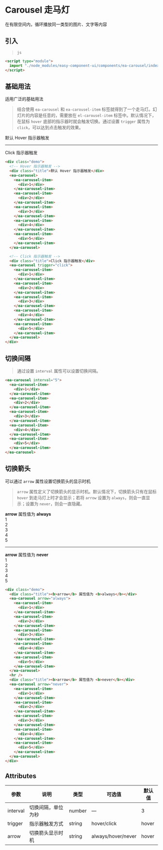 <script setup>
import { onMounted } from 'vue'

onMounted(() => {
    import('../index.js')
    import('./index.scss')
})
</script>

# Carousel 走马灯

在有限空间内，循环播放同一类型的图片、文字等内容

## 引入

> `js`

```html
<script type="module">
  import "./node_modules/easy-component-ui/components/ea-carousel/index.js";
</script>
```

## 基础用法

适用广泛的基础用法

> 结合使用 `ea-carousel` 和 `ea-carousel-item` 标签就得到了一个走马灯。幻灯片的内容是任意的，需要放在 `el-carousel-item` 标签中。默认情况下，在鼠标 `hover` 底部的指示器时就会触发切换。通过设置 `trigger` 属性为 `click`，可以达到点击触发的效果。

<div class="demo">
    <div class="title">默认 Hover 指示器触发</div>
    <ea-carousel>
        <template v-for="i in 5" :key="i">
            <ea-carousel-item>
                <div>{{i}}</div>
            </ea-carousel-item>
        </template>
    </ea-carousel>
    <hr/>
    <div class="title">Click 指示器触发</div>
    <ea-carousel trigger="click">
        <template v-for="i in 5" :key="i">
            <ea-carousel-item>
                <div>{{i}}</div>
            </ea-carousel-item>
        </template>
    </ea-carousel>
</div>

```html
<div class="demo">
  <!-- Hover 指示器触发 -->
  <div class="title">默认 Hover 指示器触发</div>
  <ea-carousel>
    <ea-carousel-item>
      <div>1</div>
    </ea-carousel-item>
    <ea-carousel-item>
      <div>2</div>
    </ea-carousel-item>
    <ea-carousel-item>
      <div>3</div>
    </ea-carousel-item>
    <ea-carousel-item>
      <div>4</div>
    </ea-carousel-item>
    <ea-carousel-item>
      <div>5</div>
    </ea-carousel-item>
  </ea-carousel>

  <!-- Click 指示器触发 -->
  <div class="title">Click 指示器触发</div>
  <ea-carousel trigger="click">
    <ea-carousel-item>
      <div>1</div>
    </ea-carousel-item>
    <ea-carousel-item>
      <div>2</div>
    </ea-carousel-item>
    <ea-carousel-item>
      <div>3</div>
    </ea-carousel-item>
    <ea-carousel-item>
      <div>4</div>
    </ea-carousel-item>
    <ea-carousel-item>
      <div>5</div>
    </ea-carousel-item>
  </ea-carousel>
</div>
```

## 切换间隔

> 通过设置 `interval` 属性可以设置切换间隔。

<div class="demo">
    <ea-carousel interval="5">
        <template v-for="i in 5" :key="i">
            <ea-carousel-item>
                <div>{{i}}</div>
            </ea-carousel-item>
        </template>
    </ea-carousel>
</div>

```html
<ea-carousel interval="5">
  <ea-carousel-item>
    <div>1</div>
  </ea-carousel-item>
  <ea-carousel-item>
    <div>2</div>
  </ea-carousel-item>
  <ea-carousel-item>
    <div>3</div>
  </ea-carousel-item>
  <ea-carousel-item>
    <div>4</div>
  </ea-carousel-item>
  <ea-carousel-item>
    <div>5</div>
  </ea-carousel-item>
</ea-carousel>
```

## 切换箭头

可以通过 `arrow` 属性设置切换箭头的显示时机

> `arrow` 属性定义了切换箭头的显示时机。默认情况下，切换箭头只有在鼠标 `hover` 到走马灯上时才会显示；若将 `arrow` 设置为 `always`，则会一直显示；设置为 `never`，则会一直隐藏。

<div class="demo">
    <div class="title"><b>arrow</b> 属性值为 <b>always</b></div>
    <ea-carousel arrow="always">
        <ea-carousel-item>
            <div>1</div>
        </ea-carousel-item>
        <ea-carousel-item>
            <div>2</div>
        </ea-carousel-item>
        <ea-carousel-item>
            <div>3</div>
        </ea-carousel-item>
        <ea-carousel-item>
            <div>4</div>
        </ea-carousel-item>
        <ea-carousel-item>
            <div>5</div>
        </ea-carousel-item>
    </ea-carousel>
    <hr/>
    <div class="title"><b>arrow</b> 属性值为 <b>never</b></div>
    <ea-carousel arrow="never">
        <ea-carousel-item>
            <div>1</div>
        </ea-carousel-item>
        <ea-carousel-item>
            <div>2</div>
        </ea-carousel-item>
        <ea-carousel-item>
            <div>3</div>
        </ea-carousel-item>
        <ea-carousel-item>
            <div>4</div>
        </ea-carousel-item>
        <ea-carousel-item>
            <div>5</div>
        </ea-carousel-item>
    </ea-carousel>
</div>

```html
<div class="demo">
  <div class="title"><b>arrow</b> 属性值为 <b>always</b></div>
  <ea-carousel arrow="always">
    <ea-carousel-item>
      <div>1</div>
    </ea-carousel-item>
    <ea-carousel-item>
      <div>2</div>
    </ea-carousel-item>
    <ea-carousel-item>
      <div>3</div>
    </ea-carousel-item>
    <ea-carousel-item>
      <div>4</div>
    </ea-carousel-item>
    <ea-carousel-item>
      <div>5</div>
    </ea-carousel-item>
  </ea-carousel>
  <hr />
  <div class="title"><b>arrow</b> 属性值为 <b>never</b></div>
  <ea-carousel arrow="never">
    <ea-carousel-item>
      <div>1</div>
    </ea-carousel-item>
    <ea-carousel-item>
      <div>2</div>
    </ea-carousel-item>
    <ea-carousel-item>
      <div>3</div>
    </ea-carousel-item>
    <ea-carousel-item>
      <div>4</div>
    </ea-carousel-item>
    <ea-carousel-item>
      <div>5</div>
    </ea-carousel-item>
  </ea-carousel>
</div>
```

## Attributes

| 参数     | 说明               | 类型   | 可选值             | 默认值 |
| -------- | ------------------ | ------ | ------------------ | ------ |
| interval | 切换间隔，单位为秒 | number | —                  | 3      |
| trigger  | 指示器触发方式     | string | hover/click        | hover  |
| arrow    | 切换箭头显示时机   | string | always/hover/never | hover  |
